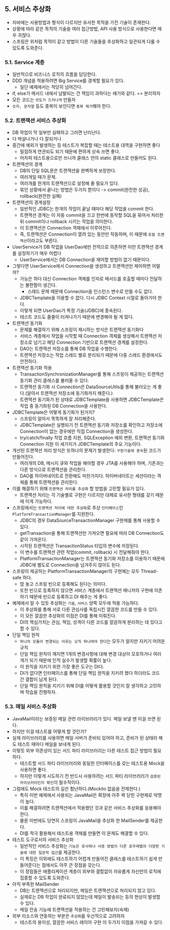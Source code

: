 ## 5. 서비스 추상화
- 자바에는 사용방법과 형식이 다르지만 유사한 목적을 가진 기술이 존재한다.
- 상황에 따라 같은 목적의 기술을 여러 접근방법, API 사용 방식으로 사용한다면 매우 귀찮다.
- 스프링은 위처럼 목적이 같고 방법이 다른 기술들을 추상화하고 일관되게 다룰 수 있도록 도와준다.

### 5.1. Service 계층
- 일반적으로 비즈니스 로직의 흐름을 담당한다.
- DDD 개념을 적용하려면 Big Service를 경계할 필요가 있다.
    - 일단 예제에서는 적당히 넘어간다.
- if, else가 메서드 내에서 남발되는 건 책임이 과하다는 얘기와 같다. => 분리하자
- 모든 코드는 `의도가 드러나게` 만들자
- `숫자, 문자열` 등도 중복이 보인다면 `중복 제거`해야 한다.

### 5.2. 트랜잭션 서비스 추상화
- DB 작업이 막 일부만 실패하고 그러면 난리난다.
- 다 박살나거나 다 잘되거나
- 중간에 예외가 발생하는 등 테스트가 복잡할 때는 테스트용 대역을 구현하면 좋다
    - 밀접하게 연관되도 되기 때문에 편하게 상속 쓰면 좋다.
    - 어차피 테스트용으로만 쓰니까 클래스 안의 static 클래스로 만들어도 된다. 
- 트랜잭션의 경계
    - DB의 단일 SQL문은 트랜잭션을 완벽하게 보장한다.
    - 여러개일 때가 문제.
    - 여러개를 한개의 트랜잭션으로 설정해 줄 필요가 있다.
    - 묶인 상황에서 끝나는 방법은 두가지 뿐이다 -> commit(완전한 성공), rollback(완전한 실패)
- 트랜잭션의 경계설정
    - 일반적인 JDBC는 한개의 작업이 끝날 때마다 해당 작업을 commit 한다.
    - 트랜잭션 경계는 이 자동 commit을 끄고 한번에 동작할 SQL을 묶어서 처리한 뒤 commit이나 rollback 시키는 작업을 의미한다.
    - 이 트랜잭션은 Connection 객체에서 이루어진다.
    - 즉, 트랜잭션은 Connection이 열려 있는 동안만 작동하며, 이 때문에 `로컬 트랜잭션`이라고도 부른다.
- UserService가 DB 작업을 UserDao에만 전적으로 의존하면 이런 트랜잭션 경계를 설정하기가 매우 어렵다
    - UserService에서는 DB Connection을 제어할 방법이 없기 때문이다.
- 그렇다면 UserService에서 Connection을 생성하고 트랜잭션만 제어하면 어떨까?
    - 가능은 하다 대신 Connection 객체를 인자로 메서드를 호출할 때마다 전달하는 불편함이 생긴다.
        - 스레드 문제 때문에 Connection을 인스턴스 변수로 만들 수도 없다.
    - JDBCTemplate을 이용할 수 없다. 다시 JDBC Context 시절로 돌아가야 한다.
    - 이렇게 되면 UserDao가 특정 기술(JDBC)에 종속된다.
    - 테스트 코드도 줄줄이 터져나가기 때문에 변경해야 될 게 많다.
- 트랜잭션 동기화
    - 문제를 해결하기 위해 스프링이 제시하는 방식은 트랜잭션 동기화다
    - 서비스 계층에서 작업을 시작할 때 Connection 객체를 생성해서 트랜잭션 저장소로 넘기고 해당 Connection 기반으로 트랜잭션 경계를 설정한다.
    - DAO는 트랜잭션 저장소를 통해 DB 작업을 수행한다.
    - 트랜잭션 저장소는 작업 스레드 별로 분리되기 때문에 다중 스레드 환경에서도 안전하다.
- 트랜잭션 동기화 적용
    - TransactionSynchronizationManager를 통해 스프링이 제공하는 트랜잭션 동기화 관리 클래스를 불러올 수 있다.
    - 트랜잭션 동기화 시 Connection은 DataSourceUtils를 통해 불러오는 게 좋다.(알아서 트랜잭션 저장소에 동기화까지 해준다.)
    - 트랜잭션 동기화가 된 상태로 JDBCTemplate을 사용하면 JDBCTemplate은 작업 중 동기화된 DB Connection을 사용한다.
- JDBCTemplate은 어떻게 동기화가 된거지?
    - 스프링이 알아서 똑똑하게 잘 처리해준다.
    - JDBCTemplate은 실행되기 전 트랜잭션 동기화 저장소를 확인하고 저장소에 Connection이 없는 경우에만 직접 Connection을 생성한다.
    - try/catch/finally 작업 흐름 지원, SQLException 예외 변환, 트랜잭션 동기화 Connection 지원 이 세가지가 JDBCTemplate의 주요 기능이다.
- 개선된 트랜잭션 처리 방식은 또하나의 문제가 발생한다: `구현기술에 종속`된 코드가 만들어진다.
    - 여러개의 DB, 메시지 큐와 작업을 해야할 경우 JTA를 사용해야 하며, 기존과는 다른 방식으로 트랜잭션을 관리한다.
    - DAO를 하이버네이트로 전환해도 마찬가지다. 하이버네이트는 세션이라는 객체를 통해 트랜잭션을 관리한다.
- 이를 해결하기 위해 `트랜잭션 처리를 추상화` 할 방법을 고민할 필요가 있다.
    - 트랜잭션 처리는 각 기술별로 구현은 다르지만 대체로 유사한 형태를 갖기 때문에 이게 가능하다.
- 스프링에서는 `트랜잭션 처리에 대한 추상화`로 추상 `인터페이스`인 `PlatformTransactionManager`를 지원한다.
    - JDBC의 경우 DataSourceTransactionManager 구현체를 통해 사용할 수 있다.
    - getTransaction을 통해 트랜잭션만 가져오면 필요에 따라 DB Connection도 같이 가져온다.
    - 시작된 트랜잭션은 TransactionStatus 타입의 변수에 저장된다.
    - 이 변수를 트랜잭션 관련 작업(commit, rollback) 시 전달해줘야 한다.
    - PlatformTransactionManager는 트랜잭션 동기화 저장소를 이용하기 때문에 JDBC에 별도로 Connection을 넘겨주지 않아도 된다.
- 스프링이 제공하는 PlatformTransactionManager의 구현체는 모두 Thread-safe 하다.
    - 맘 놓고 스프링 빈으로 등록해도 된다는 의미다.
    - 또한 빈으로 등록하지 않으면 서비스 계층에서 트랜잭션 매니저의 구현에 의존하기 때문에 빈으로 등록하고 DI 해주는 게 좋다.
- 예제에서 알 수 있듯 추상화는 `기술`, `서비스` 양쪽 모두에 적용 가능하다.
    - 이 추상화를 통해 서로 다른 관심사를 독립시킨 깔끔한 코드를 만들 수 있다.
    - 이 모든 깔끔한 추상화의 이점은 DI를 통해 이뤄진다.
    - DI의 핵심가치는 관심, 책임, 성격이 다른 코드를 깔끔하게 분리하는 데 있다고 할 수 있다.
- 단일 책임 원칙
    - `하나의 모듈이 변경되는 이유는 오직 하나여야 한다`는 모두가 알지만 지키기 어려운 규칙
    - 단일 책임 원칙이 깨지면 1개의 변경사항에 대해 변경 대상이 모호하거나 여러개가 되기 때문에 인적 실수가 발생할 확률이 높다.
    - 이 원칙을 지키기 위한 가장 좋은 도구는 DI다.
    - DI가 없다면 인터페이스를 통해 단일 책임 원칙을 지키려 했다 하더라도 코드 간 결합이 남게 된다.
    - 단일 책임 원칙을 지키기 위해 DI를 어떻게 활용할 것인지 잘 생각하고 고민하며 학습을 진행하자.

### 5.3. 메일 서비스 추상화
- JavaMail이라는 보증된 메일 관련 라이브러리가 있다. 메일 보낼 땐 이걸 쓰면 된다.
- 하지만 이걸 테스트를 어떻게 할 것인가?
- 실제 라이브러리를 사용하면 메일 서버가 준비되 있어야 하고, 준비가 된 상태라 해도 테스트 때마다 메일을 보내게 된다.
- 이렇듯 외부 의존성이 있는 서드 파티 라이브러리는 다른 테스트 접근 방법이 필요하다.
    - 테스트할 서드 파티 라이브러리와 동일한 인터페이스를 갖는 테스트용 Mock을 사용하면 좋다.
    - 하지만 이렇게 시도하기 전 반드시 사용하려는 서드 파티 라이브러리가 `검증된 라이브러리인지 확인`이 필수적이다.
- 그럼에도 Mock 테스트의 길은 험난하다.(Mockito 없음을 전제한다.)
    - 특히 이번 예제에서 사용되는 JavaMail은 확장에 아주 꽉 닫힌 구현체로 악명이 높다.
    - 이를 해결하려면 트랜잭션에서 적용했던 것과 같은 서비스 추상화를 응용해야 한다.
    - 물론 이번에도 당연히 스프링이 JavaMail을 추상화 한 MailSender를 제공한다.
    - DI를 적극 활용해서 테스트용 객체를 만들면 이 문제도 해결할 수 있다.
- 테스트 도구로서의 서비스 추상화
    - 일반적인 서비스 추상화는 `기능은 유사하나 사용 방법이 다른 로우레벨의 다양한 기술에 대한 일관적 접근`을 제공한다.
    - 이 특징은 이외에도 테스트하기 어렵게 만들어진 클래스를 테스트하기 쉽게 만들어준다는 점에서도 아주 큰 장점을 갖는다.
    - 이 장점들은 애플리케이션 계층이 외부와 결합없이 자유롭게 자신만의 로직에 집중할 수 있도록 도와준다.
- 아직 부족한 MailSender
    - DB는 트랜잭션으로 처리되지만, 메일은 트랜잭션으로 처리되지 않고 있다.
    - 실제로는 DB 작업이 완료되지 않았는데 메일이 발송되는 등의 현상이 발생할 수 있다.
    - 메일 전송 기능에 트랜잭션을 적용하는 건 고민해보자(숙제)
- 외부 리소스와 연동하는 부분은 `추상화`를 우선적으로 고려하자
    - 테스트의 용이성, 깔끔한 서비스 레이어 구현 이 두가지 이점을 가져갈 수 있다.
